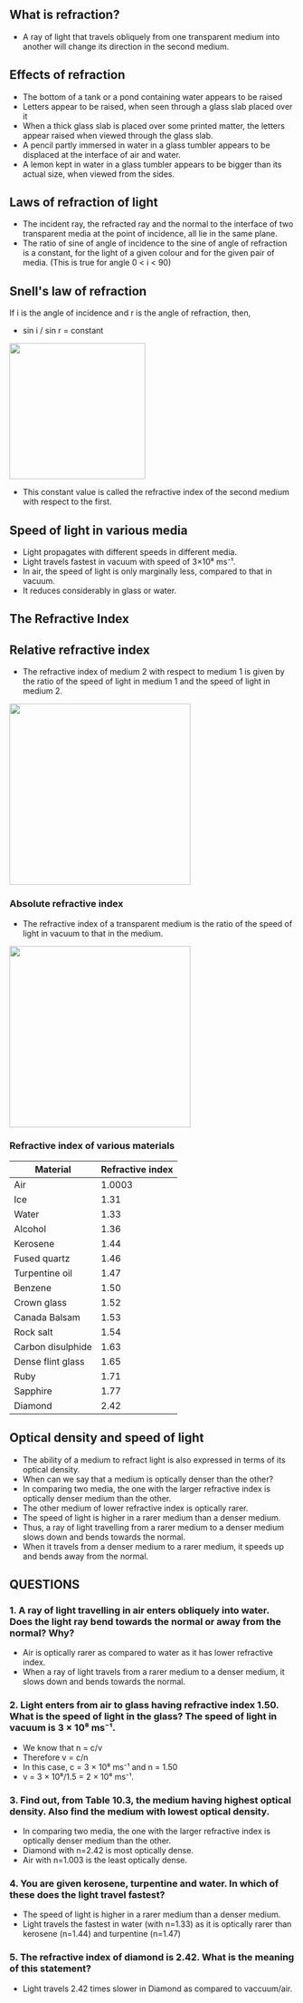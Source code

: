 ## What is refraction?
* A ray of light that travels obliquely from one transparent medium into another will change its direction in the second medium.

## Effects of refraction
* The bottom of a tank or a pond containing water appears to be raised
* Letters appear to be raised, when seen through a glass slab placed over it
* When a thick glass slab is placed over some printed matter, the letters appear raised when viewed through the glass slab. 
* A pencil partly immersed in water in a glass tumbler appears to be displaced at the interface of air and water.  
* A lemon kept in water in a glass tumbler appears to be bigger than its actual size, when viewed from the sides.

## Laws of refraction of light
* The incident ray, the refracted ray and the normal to the interface of two transparent media at the point of incidence, all lie in the same plane.
* The ratio of sine of angle of incidence to the sine of angle of refraction is a constant, for the light of a given colour and for the given pair of media.  (This is true for angle 0 < i < 90)

## Snell's law of refraction
If i is the angle of incidence and r is the angle of refraction, then, 
* sin i / sin r = constant 

<img width ="240" src="https://user-images.githubusercontent.com/20998959/148641176-f940fe58-0e5b-4db9-ab4d-902800b2e3d0.png">


* This constant value is called the refractive index of the second medium with respect to the first.

## Speed of light in various media
* Light propagates with different speeds in different media. 
* Light travels fastest in vacuum with speed of 3×10⁸ ms⁻¹.
* In air, the speed of light is only marginally less, compared to that in vacuum. 
* It reduces considerably in glass or water. 

## The Refractive Index
## Relative refractive index
* The refractive index of medium 2 with respect to medium 1 is given by the ratio of the speed of light in medium 1 and the speed of light in medium 2.
<img width ="320" src="https://user-images.githubusercontent.com/20998959/148640736-8ad33bca-14a0-4e28-a449-399d1bb093e5.png">

### Absolute refractive index
* The refractive index of a transparent medium is the ratio of the speed of light in vacuum to that in the medium.

<img width ="320" src="https://user-images.githubusercontent.com/20998959/148640489-0e55f38c-1846-4383-bbb1-81f63b3aa107.png">

### Refractive index of various materials
|Material | Refractive index|
|-|-|
|Air |1.0003 
|Ice |1.31
|Water |1.33 
|Alcohol |1.36
|Kerosene |1.44 
|Fused quartz |1.46
|Turpentine oil |1.47
|Benzene |1.50
|Crown glass |1.52
|Canada Balsam |1.53
|Rock salt |1.54
|Carbon disulphide |1.63
|Dense flint glass |1.65
|Ruby |1.71
|Sapphire |1.77
|Diamond |2.42

## Optical density and speed of light
* The ability of a medium to refract light is also expressed in terms of its optical density.
* When can we say that a medium is optically denser than the other? 
* In comparing two media, the one with the larger refractive index is optically denser medium than the other. 
* The other medium of lower refractive index is optically rarer.
* The speed of light is higher in a rarer medium than a denser medium. 
* Thus, a ray of light travelling from a rarer medium to a denser medium slows down and bends towards the normal. 
* When it travels from a denser medium to a rarer medium, it speeds up and bends away from the normal.


## QUESTIONS
### 1. A ray of light travelling in air enters obliquely into water. Does the light ray bend towards the normal or away from the normal? Why?
* Air is optically rarer as compared to water as it has lower refractive index.
* When a ray of light travels from a rarer medium to a denser medium, it slows down and bends towards the normal. 

### 2. Light enters from air to glass having refractive index 1.50. What is the speed of light in the glass? The speed of light in vacuum is 3 × 10⁸ ms⁻¹.
* We know that n = c/v
* Therefore v = c/n
* In this case, c = 3 × 10⁸ ms⁻¹ and n = 1.50
* v = 3 × 10⁸/1.5 = 2 × 10⁸ ms⁻¹.

### 3. Find out, from Table 10.3, the medium having highest optical density. Also find the medium with lowest optical density.
* In comparing two media, the one with the larger refractive index is optically denser medium than the other. 
* Diamond with n=2.42 is most optically dense.
* Air with n=1.003 is the least optically dense.


### 4. You are given kerosene, turpentine and water. In which of these does the light travel fastest? 
* The speed of light is higher in a rarer medium than a denser medium.
* Light travels the fastest in water (with n=1.33) as it is optically rarer than kerosene (n=1.44) and turpentine (n=1.47)

### 5. The refractive index of diamond is 2.42. What is the meaning of this statement?
* Light travels 2.42 times slower in Diamond as compared to vaccuum/air.


